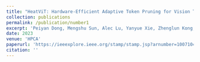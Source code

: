 ```yaml
---
title: "HeatViT: Hardware-Efficient Adaptive Token Pruning for Vision Transformers"
collection: publications
permalink: /publication/number1
excerpt: 'Peiyan Dong, Mengshu Sun, Alec Lu, Yanyue Xie, Zhenglun Kong, Xin Meng, Xue Lin, Zhenman Fang, Yanzhi Wang'
date: 2023
venue: 'HPCA'
paperurl: 'https://ieeexplore.ieee.org/stamp/stamp.jsp?arnumber=10071047'
citation: ''
---
```

